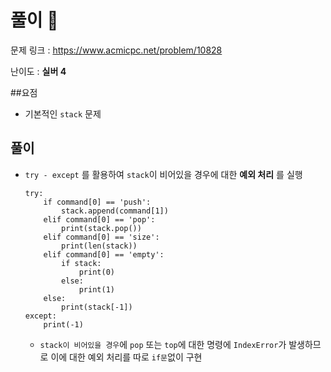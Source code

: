 # 풀이 :notebook:

   문제 링크 : https://www.acmicpc.net/problem/10828
   
   난이도 : __실버 4__
   
##요점
- 기본적인 `stack` 문제


## 풀이
- `try - except` 를 활용하여 `stack`이 비어있을 경우에 대한 __예외 처리__ 를 실행

    ```
    try:
        if command[0] == 'push':
            stack.append(command[1])
        elif command[0] == 'pop':
            print(stack.pop())
        elif command[0] == 'size':
            print(len(stack))
        elif command[0] == 'empty':
            if stack:
                print(0)
            else:
                print(1)
        else:
            print(stack[-1])
    except:
        print(-1)
     ```
     - `stack이 비어있을 경우`에 `pop` 또는 `top`에 대한 명령에 `IndexError`가 발생하므로 이에 대한 예외 처리를 따로 `if문`없이 구현